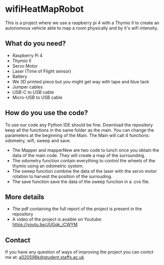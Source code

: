 # wifiHeatMapRobot

This is a project where we use a raspberry pi 4 with a Thymio II to create an autonomous vehicle able to map a room physically and by it's wifi intensity.

## What do you need?

* Raspberry Pi 4
* Thymio II
* Servo Motor
* Laser (Time of Flight sensor)
* Battery
* We 3D printed piece but you might get way with tape and blue tack
* Jumper cables
* USB-C to USB cable
* Micro-USB to USB cable

## How do you use the code?

To use our code any Python IDE should be fine. Download the repository keep all the functions in the same folder as the main. You can change the parameters at the beginning of the Main.
The Main will call 4 functions: odometry, wifi, sweep and save.

* The Mapper and mapperNew are two code to lunch once you obtain the data of the main code. They will create a map of the surrounding. 
* The odometry function contain everything to control the wheels of the thymio using an odometric system.
* The sweep function combine the data of the laser with the servo motor rotation to harvest the position of the surrouding.
* The save function save the data of the sweep function in a .cvs file.

## More details

* The pdf containing the full report of the project is present in the repository
* A video of the project is avaible on Youtube: https://youtu.be/JUGqk_iCWYM

## Contact

If you have any question of ways of improving the project you can contct me at: a020598k@student.staffs.ac.uk

